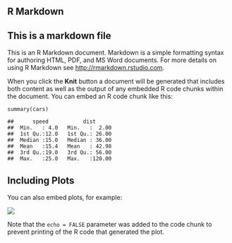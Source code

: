 R Markdown
----------

This is a markdown file
-----------------------

This is an R Markdown document. Markdown is a simple formatting syntax
for authoring HTML, PDF, and MS Word documents. For more details on
using R Markdown see
<a href="http://rmarkdown.rstudio.com" class="uri">http://rmarkdown.rstudio.com</a>.

When you click the **Knit** button a document will be generated that
includes both content as well as the output of any embedded R code
chunks within the document. You can embed an R code chunk like this:

    summary(cars)

    ##      speed           dist       
    ##  Min.   : 4.0   Min.   :  2.00  
    ##  1st Qu.:12.0   1st Qu.: 26.00  
    ##  Median :15.0   Median : 36.00  
    ##  Mean   :15.4   Mean   : 42.98  
    ##  3rd Qu.:19.0   3rd Qu.: 56.00  
    ##  Max.   :25.0   Max.   :120.00

Including Plots
---------------

You can also embed plots, for example:

![](HelloWorld.md_files/figure-markdown_strict/pressure-1.png)

Note that the `echo = FALSE` parameter was added to the code chunk to
prevent printing of the R code that generated the plot.
